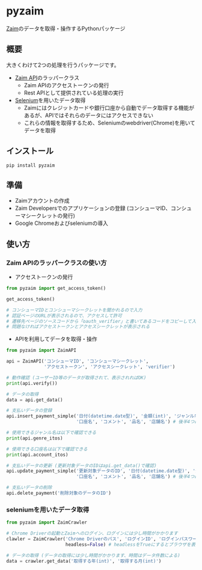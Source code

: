 # pyzaim
[Zaim](https://zaim.net/)のデータを取得・操作するPythonパッケージ

## 概要

大きくわけて2つの処理を行うパッケージです。

- [Zaim API](https://dev.zaim.net/)のラッパークラス
  - Zaim APIのアクセストークンの発行
  - Rest APIとして提供されている処理の実行
- [Selenium](https://github.com/SeleniumHQ/selenium/tree/master/py)を用いたデータ取得
  - Zaimにはクレジットカードや銀行口座から自動でデータ取得する機能があるが、APIではそれらのデータにはアクセスできない
  - これらの情報を取得するため、Seleniumのwebdriver(Chrome)を用いてデータを取得

## インストール

```
pip install pyzaim
```

## 準備

- Zaimアカウントの作成
- Zaim Developersでのアプリケーションの登録 (コンシューマID、コンシューマシークレットの発行)
- Google Chromeおよびseleniumの導入

## 使い方

### Zaim APIのラッパークラスの使い方

- アクセストークンの発行

```python
from pyzaim import get_access_token()

get_access_token()

# コンシューマIDとコンシューマシークレットを聞かれるので入力
# 認証ページのURLが表示されるので、アクセスして許可
# 遷移先ページのソースコードから「oauth_verifier」と書いてあるコードをコピーして入力
# 問題なければアクセストークンとアクセスシークレットが表示される
```

- APIを利用してデータを取得・操作

```python
from pyzaim import ZaimAPI

api = ZaimAPI('コンシューマID', 'コンシューマシークレット', 
              'アクセストークン', 'アクセスシークレット', 'verifier')

# 動作確認 (ユーザーID等のデータが取得されて、表示されればOK)
print(api.verify())

# データの取得
data = api.get_data()

# 支払いデータの登録
api.insert_payment_simple('日付(datetime.date型)', '金額(int)', 'ジャンル名', 
                          '口座名', 'コメント', '品名', '店舗名') # 後半4つは任意入力

# 使用できるジャンル名は以下で確認できる
print(api.genre_itos)

# 使用できる口座名は以下で確認できる
print(api.account_itos)

# 支払いデータの更新 (更新対象データのIDはapi.get_data()で確認)
api.update_payment_simple('更新対象データのID', '日付(datetime.date型)', '金額(int)', 'ジャンル名', 
                          '口座名', 'コメント', '品名', '店舗名') # 後半4つは任意入力

# 支払いデータの削除
api.delete_payment('削除対象のデータのID')
```

### seleniumを用いたデータ取得

```python
from pyzaim import ZaimCrawler

# Chrome Driverの起動とZaimへのログイン、ログインには少し時間がかかります
clawler = ZaimCrawler('Chrome Driverのパス', 'ログインID', 'ログインパスワード',
                      headless=False) # headlessをTrueにするとブラウザを表示できる

# データの取得 (データの取得には少し時間がかかります、時間はデータ件数による)
data = crawler.get_data('取得する年(int)', '取得する月(int)')
```